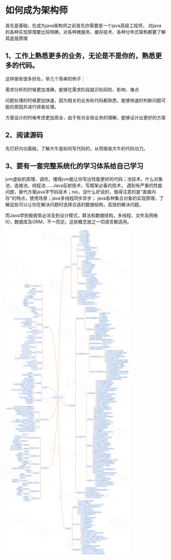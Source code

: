 # 如何成为架构师

首先是基础，在成为java架构师之前首先你需要是一个java高级工程师，
对java的各种实现原理要比较明确，对各种微服务、缓存技术、各种分布式架构都要了解其底层原理

## 1、工作上熟悉更多的业务，无论是不是你的，熟悉更多的代码。

这样做有很多好处，举几个简单的例子：

需求分析的时候更加准确，能够在需求阶段就识别风险、影响、难点

问题处理的时候更加快速，因为相关的业务和代码都熟悉，能够快速的判断问题可能的原因并进行排查处理。

方案设计的时候考虑更加周全，由于有对全局业务的理解，能够设计出更好的方案

## 2、阅读源码

先打好内功基础，了解大牛是如何写代码的，从而吸收大牛的代码功力。

## 3、要有一套完整系统化的学习体系给自己学习

jvm虚拟机原理、调优，懂得jvm能让你写出性能更好的代码；池技术，什么对象池，连接池，线程池……Java反射技术，写框架必备的技术，
遇到有严重的性能问题，替代方案java字节码技术；nio，没什么好说的，值得注意的是"直接内存"的特点，使用场景；java多线程同步异步；
java各种集合对象的实现原理，了解这些可以让你在解决问题时选择合适的数据结构，高效的解决问题。

而Java学到极致势必涉及到设计模式，算法和数据结构，多线程，文件及网络IO，数据库及ORM，不一而足。这些概念放之一切语言都适用。

![架构师学习线路](../img/架构师学习线路.png)

